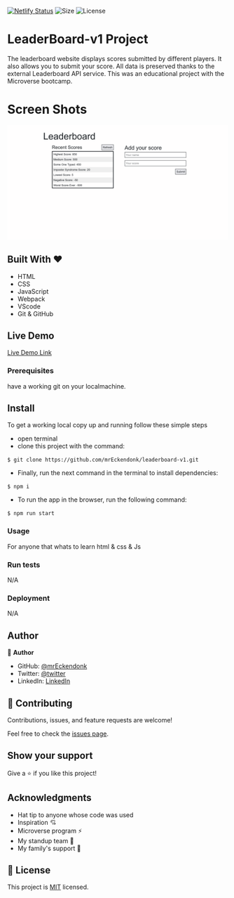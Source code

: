 [![Netlify Status](https://api.netlify.com/api/v1/badges/77596222-ecd0-4cbb-937e-a9718f843da7/deploy-status)](https://app.netlify.com/sites/leaderboard-v1/deploys) 
![Size](https://github-size-badge.herokuapp.com/mrEckendonk/LeaderBoard-v1.svg)
![License](https://img.shields.io/badge/license-MIT-green.svg)
# LeaderBoard-v1 Project
The leaderboard website displays scores submitted by different players. It also allows you to submit your score. All data is preserved thanks to the external Leaderboard API service. This was an educational project with the Microverse bootcamp.

# Screen Shots
![Screen Shot](./Leaderboard.png)

## Built With &hearts;
- HTML
- CSS
- JavaScript
- Webpack
- VScode
- Git & GitHub
## Live Demo

[Live Demo Link](https://leaderboard-v1.netlify.app/)

### Prerequisites
have a working git on your localmachine.
## Install
To get a working local copy up and running follow these simple steps
- open terminal
- clone this project with the command:


```
$ git clone https://github.com/mrEckendonk/leaderboard-v1.git
```
- Finally, run the next command in the terminal to install dependencies:

```
$ npm i
```	
- To run the app in the browser, run the following command:

```
$ npm run start
```
### Usage
For anyone that whats to learn html & css & Js
### Run tests
N/A
### Deployment
N/A


## Author

👤 **Author**

- GitHub: [@mrEckendonk](https://github.com/mrEckendonk)
- Twitter: [@twitter](https://twitter.com/mike_eckendonk)
- LinkedIn: [LinkedIn](https://www.linkedin.com/in/mike-van-eckendonk)

## 🤝 Contributing

Contributions, issues, and feature requests are welcome!

Feel free to check the [issues page](https://github.com/mrEckendonk/leaderboard-v1/issues).

## Show your support

Give a ⭐️ if you like this project!

## Acknowledgments

- Hat tip to anyone whose code was used
- Inspiration 💘
- Microverse program ⚡
- My standup team 🏹
- My family's support 🙌

## 📝 License

This project is [MIT](./MIT.md) licensed.